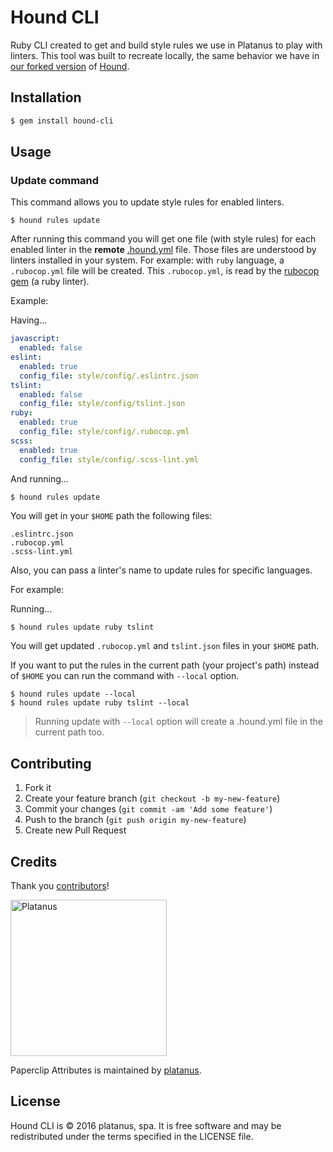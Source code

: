 # Hound CLI

Ruby CLI created to get and build style rules we use in Platanus to play with linters.
This tool was built to recreate locally, the same behavior we have in [our forked version](https://github.com/platanus/hound) of [Hound](https://github.com/houndci/hound).

## Installation

```bash
$ gem install hound-cli
```

## Usage

### Update command

This command allows you to update style rules for enabled linters.

```
$ hound rules update
```

After running this command you will get one file (with style rules) for each enabled linter in the **remote** [.hound.yml](https://raw.githubusercontent.com/platanus/la-guia/master/.hound.yml) file. Those files are understood by linters installed in your system. For example: with `ruby` language, a `.rubocop.yml` file will be created. This `.rubocop.yml`, is read by the [rubocop gem](https://github.com/bbatsov/rubocop) (a ruby linter).

Example:

Having...

```yaml
javascript:
  enabled: false
eslint:
  enabled: true
  config_file: style/config/.eslintrc.json
tslint:
  enabled: false
  config_file: style/config/tslint.json
ruby:
  enabled: true
  config_file: style/config/.rubocop.yml
scss:
  enabled: true
  config_file: style/config/.scss-lint.yml
```

And running...

```bash
$ hound rules update
```

You will get in your `$HOME` path the following files:

```
.eslintrc.json
.rubocop.yml
.scss-lint.yml
```

Also, you can pass a linter's name to update rules for specific languages.

For example:

Running...

```
$ hound rules update ruby tslint
```

You will get updated `.rubocop.yml` and `tslint.json` files in your `$HOME` path.

If you want to put the rules in the current path (your project's path) instead of `$HOME` you can run the command with `--local` option.

```
$ hound rules update --local
$ hound rules update ruby tslint --local
```

> Running update with `--local` option will create a .hound.yml file in the current path too.

## Contributing

1. Fork it
2. Create your feature branch (`git checkout -b my-new-feature`)
3. Commit your changes (`git commit -am 'Add some feature'`)
4. Push to the branch (`git push origin my-new-feature`)
5. Create new Pull Request

## Credits

Thank you [contributors](https://github.com/platanus/hound-cli/graphs/contributors)!

<img src="http://platan.us/gravatar_with_text.png" alt="Platanus" width="250"/>

Paperclip Attributes is maintained by [platanus](http://platan.us).

## License

Hound CLI is © 2016 platanus, spa. It is free software and may be redistributed under the terms specified in the LICENSE file.
